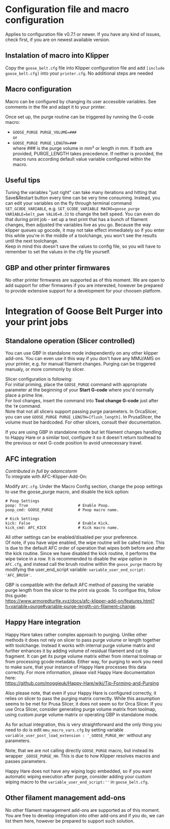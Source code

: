 # Configuration file and macro configuration
Applies to configuration file v0.7.1 or newer. If you have any kind of issues, check first, if you are on newest available version.

## Instalation of macro into Klipper
Copy the `goose_belt.cfg` file into Klipper configuration file and add `[include goose_belt.cfg]` into your `printer.cfg`. No additional steps are needed

## Macro configuration
Macro can be configured by changing its user accessible variables. See comments in the file and adapt it to your printer.  

Once set up, the purge routine can be triggered by running the G-code macro:  
 - `GOOSE_PURGE PURGE_VOLUME=###`  
   or  
 - `GOOSE_PURGE PURGE_LENGTH=###`  
where ### is the purge volume in mm³ or length in mm. If both are provided, PURGE_LENGTH takes precedence. If neither is provided, the macro runs according default value variable configured within the macro.

## Useful tips
Tuning the variables "just right" can take many iterations and hitting that Save&Restart button every time can be very time consuming. Instead, you can edit your variables on the fly through terminal command `SET_GCODE_VARIABLE`, e.g. `SET_GCODE_VARIABLE MACRO=goose_purge VARIABLE=belt_pwm VALUE=0.33` to change the belt speed. You can even do that during print job - set up a test print that has a bunch of filament changes, then adjusted the variables live as you go. Because the way klipper queues up gocode, it may not take effect immediately so if you enter this while you're in the middle of a toolchange, you won't see the results until the next toolchange.  
Keep in mind this doesn't save the values to config file, so you will have to remember to set the values in the cfg file yourself. 

## GBP and other printer firmwares
No other printer firmwares are supported as of this moment. We are open to add support for other firmwares if you are interested, however be prepared to provide extensive support for a development for your choosen platform.

# Integration of Goose Belt Purger into your print jobs

## Standalone operation (Slicer controlled)
You can use GBP in standalone mode independently on any other klipper add-ons. You can even use it this way if you don't have any MMU/AMS on your printer, e.g. for manual filament changes. Purging can be triggered manualy, or more commonly by slicer.  

Slicer configuration is following:  
For initial priming, place the `GOOSE_PURGE` command with appropriate parameter at the beginning of your **Start G-code** where you'd normally place a prime line.  
For tool changes, insert the command into **Tool change G-code** just after the `T#` command.  
Note that not all slicers support passing purge parameters. In OrcaSlicer, you can use `GOOSE_PURGE PURGE_LENGTH=[flush_length]`. In PrusaSlicer, the volume must be hardcoded.  For other slicers, consult their documentation. 

If you are using GBP in standalone mode but let filament changes handling to Happy Hare or a similar tool, configure it so it doesn't return toolhead to the previous or next G-code position to avoid unnecessary travel.  

## AFC integration 
*Contributed in full by adamcstorm*  
To integrate with AFC-Klipper-Add-On:  

Modify `AFC.cfg`. Under the Macro Config section, change the poop settings to use the goose_purge macro, and disable the kick option:  
```
# Poop Settings
poop: True                      # Enable Poop.
poop_cmd: GOOSE_PURGE           # Poop macro name.

# Kick Settings
kick: False                     # Enable Kick.
kick_cmd: AFC_KICK              # Kick macro name.
```
All other settings can be enabled/disabled per your preference.  
Of note, if you have wipe enabled, the wipe routine will be called twice. This is due to the default AFC order of operation that wipes both before and after the kick routine. Since we have disabled the kick routine, it performs the wipe twice in a row. It is recommended to disable the wipe option in `AFC.cfg`, and instead call the brush routine within the `goose_purge` macro by modifying the user_end_script variable: `variable_user_end_script: 'AFC_BRUSH'`.

GBP is compatible with the default AFC method of passing the variable purge length from the slicer to the print via gcode. To configue this, follow this guide:  
https://www.armoredturtle.xyz/docs/afc-klipper-add-on/features.html?h=variable+purge#variable-purge-length-on-filament-change. 

## Happy Hare integration
Happy Hare takes rather complex approach to purging. Unlike other methods it does not rely on slicer to pass purge volume or length together with toolchange. Instead it works with internal purge volume matrix and further enhances it by adding volume of residual filament and cut tip fragment. It can get its purge volume matrix either from internal toolmap or from processing gcode metadata. Either way, for purging to work you need to make sure, that your instance of Happy Hare processes this data correctly. For more information, please visit Happy Hare documentation here:  
https://github.com/moggieuk/Happy-Hare/wiki/Tip-Forming-and-Purging

Also please note, that even if your Happy Hare is configured correctly, it relies on slicer to pass the purging matrix correctly. While this assumption seems to be met for Prusa Slicer, it does not seem so for Orca Slicer. If you use Orca Slicer, consider generating purge volume matrix from toolmap, using custom purge volume matrix or operating GBP in standalone mode.  

As for actual integration, this is very straightforward and the only thing you need to do is edit `mmu_macro_vars.cfg` by setting variable `variable_user_post_load_extension : '_GOOSE_PURGE_HH'` without any parameters.   
  
Note, that we are not calling directly `GOOSE_PURGE` macro, but instead its wrapper `_GOOSE_PURGE_HH`. This is due to how Klipper resolves macros and passes parameters.
  
Happy Hare does not have any wiping logic embedded, so if you want automatic wiping execution after purge, consider adding your custom wiping macro to the `variable_user_end_script:''` in `goose_belt.cfg`.

## Other filament management add-ons
No other filament management add-ons are supported as of this moment. You are free to develop integration into other add-ons and if you do, we can list them here, however be prepared to support such solution. 

